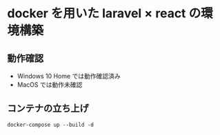 # docker を用いた laravel × react の環境構築

## 動作確認

- Windows 10 Home では動作確認済み
- MacOS では動作未確認

## コンテナの立ち上げ

```
docker-compose up --build -d
```
